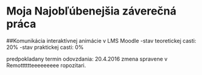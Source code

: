 ﻿# Moja Najobľúbenejšia záverečná práca
##Komunikácia interaktívnej animácie v LMS Moodle
-stav teoretickej casti: 20%
-stav praktickej casti: 0%

predpokladany termin odovzdania: 20.4.2016
zmena spravene v Remotttttteeeeeeeee ropozitari.

